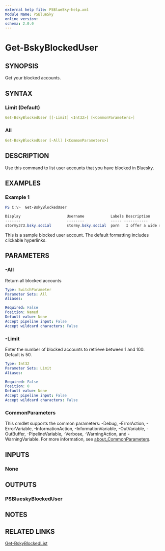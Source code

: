 ```yaml
---
external help file: PSBlueSky-help.xml
Module Name: PSBlueSky
online version:
schema: 2.0.0
---
```


# Get-BskyBlockedUser

## SYNOPSIS

Get your blocked accounts.

## SYNTAX

### Limit (Default)

```yaml
Get-BskyBlockedUser [[-Limit] <Int32>] [<CommonParameters>]
```

### All

```yaml
Get-BskyBlockedUser [-All] [<CommonParameters>]
```

## DESCRIPTION

Use this command to list user accounts that you have blocked in Bluesky.

## EXAMPLES

### Example 1

```powershell
PS C:\>  Get-BskyBlockedUser

Display                     Username            Labels Description
-------                     --------            ----- -----------
stormy373.bsky.social       stormy.bsky.social  porn   I offer a wide range...
```

This is a sample blocked user account. The default formatting includes clickable hyperlinks.

## PARAMETERS

### -All

Return all blocked accounts

```yaml
Type: SwitchParameter
Parameter Sets: All
Aliases:

Required: False
Position: Named
Default value: None
Accept pipeline input: False
Accept wildcard characters: False
```

### -Limit

Enter the number of blocked accounts to retrieve between 1 and 100.
Default is 50.

```yaml
Type: Int32
Parameter Sets: Limit
Aliases:

Required: False
Position: 0
Default value: None
Accept pipeline input: False
Accept wildcard characters: False
```

### CommonParameters

This cmdlet supports the common parameters: -Debug, -ErrorAction, -ErrorVariable, -InformationAction, -InformationVariable, -OutVariable, -OutBuffer, -PipelineVariable, -Verbose, -WarningAction, and -WarningVariable. For more information, see [about_CommonParameters](http://go.microsoft.com/fwlink/?LinkID=113216).

## INPUTS

### None

## OUTPUTS

### PSBlueskyBlockedUser

## NOTES

## RELATED LINKS

[Get-BskyBlockedList](Get-BskyBlockedList.md)
